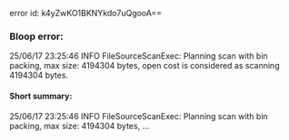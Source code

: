 error id: k4yZwKO1BKNYkdo7uQgooA==
### Bloop error:

25/06/17 23:25:46 INFO FileSourceScanExec: Planning scan with bin packing, max size: 4194304 bytes, open cost is considered as scanning 4194304 bytes.
#### Short summary: 

25/06/17 23:25:46 INFO FileSourceScanExec: Planning scan with bin packing, max size: 4194304 bytes, ...